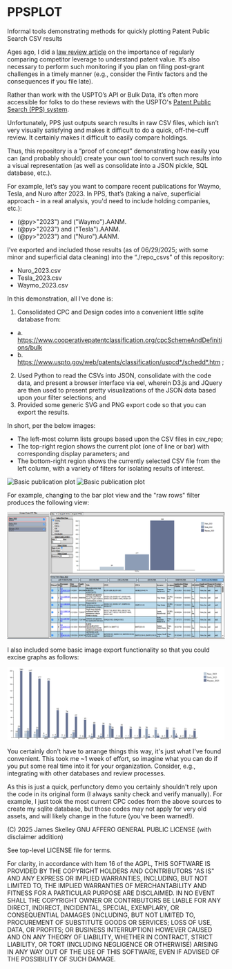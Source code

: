 # PPSPLOT
Informal tools demonstrating methods for quickly plotting Patent Public Search CSV results


Ages ago, I did a [law review article](https://scholarship.kentlaw.iit.edu/ckjip/vol18/iss3/2/) on the importance of regularly comparing competitor leverage to understand patent value.  It’s also necessary to perform such monitoring if you plan on filing post-grant challenges in a timely manner (e.g., consider the Fintiv factors and the consequences if you file late).

Rather than work with the USPTO’s API or Bulk Data, it’s often more accessible for folks to do these reviews with the USPTO's [Patent Public Search (PPS) system](https://www.uspto.gov/patents/search/patent-public-search).

Unfortunately, PPS just outputs search results in raw CSV files, which isn’t very visually satisfying and makes it difficult to do a quick, off-the-cuff review.  It certainly makes it difficult to easily compare holdings.

Thus, this repository is a “proof of concept” demonstrating how easily you can (and probably should) create your own tool to convert such results into a visual representation (as well as consolidate into a JSON pickle, SQL database, etc.).

For example, let’s say you want to compare recent publications for Waymo, Tesla, and Nuro after 2023.  In PPS, that’s (taking a naïve, superficial approach - in a real analysis, you'd need to include holding companies, etc.):

* (@py>"2023") and ("Waymo").AANM.
* (@py>"2023") and ("Tesla").AANM.
* (@py>"2023") and ("Nuro").AANM.

I’ve exported and included those results (as of 06/29/2025; with some minor and superficial data cleaning) into the “./repo_csvs” of this repository:

* Nuro_2023.csv
* Tesla_2023.csv
* Waymo_2023.csv


In this demonstration, all I’ve done is:

1)	Consolidated CPC and Design codes into a convenient little sqlite database from:
  - a.	https://www.cooperativepatentclassification.org/cpcSchemeAndDefinitions/bulk
  - b.	https://www.uspto.gov/web/patents/classification/uspcd*/schedd*.htm ; 
2)	Used Python to read the CSVs into JSON, consolidate with the code data, and present a browser interface via eel, wherein D3.js and JQuery are then used to present pretty visualizations of the JSON data based upon your filter selections; and
3)	Provided some generic SVG and PNG export code so that you can export the results.

In short, per the below images:
* The left-most column lists groups based upon the CSV files in csv_repo;
* The top-right region shows the current plot (one of line or bar) with corresponding display parameters; and
* The bottom-right region shows the currently selected CSV file from the left column, with a variety of filters for isolating results of interest.

![Basic publication plot](simple_time.bmp)
![Basic publication plot](CPC_Filter.bmp)

For example, changing to the bar plot view and the "raw rows" filter produces the following view:

![Basic publication plot](summary_plot.bmp)

I also included some basic image export functionality so that you could excise graphs as follows:

![Basic publication plot](CPCA.png)

You certainly don't have to arrange things this way, it's just what I've found convenient.  This took me ~1 week of effort, so imagine what you can do if you put some real time into it for your organization.  Consider, e.g., integrating with other databases and review processes.

As this is just a quick, perfunctory demo you certainly shouldn't rely upon the code in its original form (I always sanity check and verify manually).  For example, I just took the most current CPC codes from the above sources to create my sqlite database, but those codes may not apply for very old assets, and will likely change in the future (you've been warned!).

(C) 2025 James Skelley
GNU AFFERO GENERAL PUBLIC LICENSE (with disclaimer addition)

See top-level LICENSE file for terms.

For clarity, in accordance with Item 16 of the AGPL, THIS SOFTWARE IS PROVIDED 
BY THE COPYRIGHT HOLDERS AND CONTRIBUTORS "AS IS" AND ANY EXPRESS OR IMPLIED WARRANTIES, 
INCLUDING, BUT NOT LIMITED TO, THE IMPLIED WARRANTIES OF MERCHANTABILITY AND FITNESS 
FOR A PARTICULAR PURPOSE ARE DISCLAIMED. IN NO EVENT SHALL THE COPYRIGHT OWNER OR 
CONTRIBUTORS BE LIABLE FOR ANY DIRECT, INDIRECT, INCIDENTAL, SPECIAL, EXEMPLARY,
OR CONSEQUENTIAL DAMAGES (INCLUDING, BUT NOT LIMITED TO, PROCUREMENT OF SUBSTITUTE 
GOODS OR SERVICES; LOSS OF USE, DATA, OR PROFITS; OR BUSINESS INTERRUPTION) 
HOWEVER CAUSED AND ON ANY THEORY OF LIABILITY, WHETHER IN CONTRACT, STRICT LIABILITY, OR TORT
(INCLUDING NEGLIGENCE OR OTHERWISE) ARISING IN ANY WAY OUT OF THE USE OF THIS
SOFTWARE, EVEN IF ADVISED OF THE POSSIBILITY OF SUCH DAMAGE.

